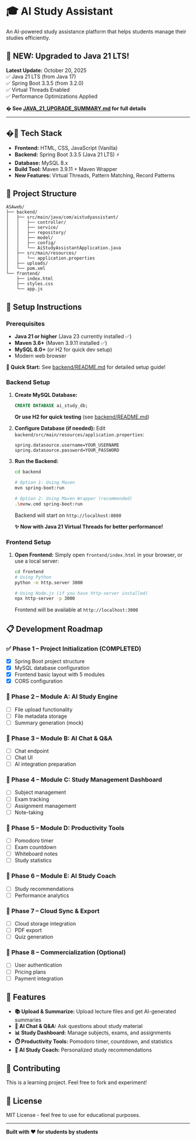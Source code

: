 # 🎓 AI Study Assistant

An AI-powered study assistance platform that helps students manage their studies efficiently.

## 🎉 **NEW: Upgraded to Java 21 LTS!**

**Latest Update:** October 20, 2025  
✅ Java 21 LTS (from Java 17)  
✅ Spring Boot 3.3.5 (from 3.2.0)  
✅ Virtual Threads Enabled  
✅ Performance Optimizations Applied  

**� See [JAVA_21_UPGRADE_SUMMARY.md](./JAVA_21_UPGRADE_SUMMARY.md) for full details**

---

## �🚀 Tech Stack

- **Frontend:** HTML, CSS, JavaScript (Vanilla)
- **Backend:** Spring Boot 3.3.5 (Java 21 LTS) ⚡
- **Database:** MySQL 8.x
- **Build Tool:** Maven 3.9.11 + Maven Wrapper
- **New Features:** Virtual Threads, Pattern Matching, Record Patterns

## 📁 Project Structure

```
ASAweb/
├── backend/
│   ├── src/main/java/com/aistudyassistant/
│   │   ├── controller/
│   │   ├── service/
│   │   ├── repository/
│   │   ├── model/
│   │   ├── config/
│   │   └── AiStudyAssistantApplication.java
│   ├── src/main/resources/
│   │   └── application.properties
│   ├── uploads/
│   └── pom.xml
└── frontend/
    ├── index.html
    ├── styles.css
    └── app.js
```

## 🔧 Setup Instructions

### Prerequisites

- **Java 21 or higher** (Java 23 currently installed ✅)
- **Maven 3.6+** (Maven 3.9.11 installed ✅)
- **MySQL 8.0+** (or H2 for quick dev setup)
- Modern web browser

**🚀 Quick Start:** See [backend/README.md](./backend/README.md) for detailed setup guide!

### Backend Setup

1. **Create MySQL Database:**
   ```sql
   CREATE DATABASE ai_study_db;
   ```
   
   **Or use H2 for quick testing** (see [backend/README.md](./backend/README.md))

2. **Configure Database (if needed):**
   Edit `backend/src/main/resources/application.properties`:
   ```properties
   spring.datasource.username=YOUR_USERNAME
   spring.datasource.password=YOUR_PASSWORD
   ```

3. **Run the Backend:**
   ```bash
   cd backend
   
   # Option 1: Using Maven
   mvn spring-boot:run
   
   # Option 2: Using Maven Wrapper (recommended)
   .\mvnw.cmd spring-boot:run
   ```
   
   Backend will start on `http://localhost:8080`
   
   **✨ Now with Java 21 Virtual Threads for better performance!**

### Frontend Setup

1. **Open Frontend:**
   Simply open `frontend/index.html` in your browser, or use a local server:
   
   ```bash
   cd frontend
   # Using Python
   python -m http.server 3000
   
   # Using Node.js (if you have http-server installed)
   npx http-server -p 3000
   ```
   
   Frontend will be available at `http://localhost:3000`

## 📋 Development Roadmap

### ✅ Phase 1 – Project Initialization (COMPLETED)
- [x] Spring Boot project structure
- [x] MySQL database configuration
- [x] Frontend basic layout with 5 modules
- [x] CORS configuration

### 🚧 Phase 2 – Module A: AI Study Engine
- [ ] File upload functionality
- [ ] File metadata storage
- [ ] Summary generation (mock)

### 📅 Phase 3 – Module B: AI Chat & Q&A
- [ ] Chat endpoint
- [ ] Chat UI
- [ ] AI integration preparation

### 📅 Phase 4 – Module C: Study Management Dashboard
- [ ] Subject management
- [ ] Exam tracking
- [ ] Assignment management
- [ ] Note-taking

### 📅 Phase 5 – Module D: Productivity Tools
- [ ] Pomodoro timer
- [ ] Exam countdown
- [ ] Whiteboard notes
- [ ] Study statistics

### 📅 Phase 6 – Module E: AI Study Coach
- [ ] Study recommendations
- [ ] Performance analytics

### 📅 Phase 7 – Cloud Sync & Export
- [ ] Cloud storage integration
- [ ] PDF export
- [ ] Quiz generation

### 📅 Phase 8 – Commercialization (Optional)
- [ ] User authentication
- [ ] Pricing plans
- [ ] Payment integration

## 🎯 Features

- **📚 Upload & Summarize:** Upload lecture files and get AI-generated summaries
- **💬 AI Chat & Q&A:** Ask questions about study material
- **📊 Study Dashboard:** Manage subjects, exams, and assignments
- **⏱️ Productivity Tools:** Pomodoro timer, countdown, and statistics
- **🎯 AI Study Coach:** Personalized study recommendations

## 🤝 Contributing

This is a learning project. Feel free to fork and experiment!

## 📄 License

MIT License - feel free to use for educational purposes.

---

**Built with ❤️ for students by students**
